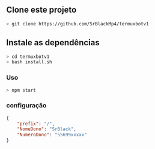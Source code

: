 ## Clone este projeto
```bash
> git clone https://github.com/SrBlackMp4/termuxbotv1
```

## Instale as dependências
```bash
> cd termuxbotv1
> bash install.sh
```

### Uso
```bash
> npm start
```

### configuração
```json
{
	"prefix": "/",
	"NomeDono": "SrBlack",
	"NumeroDono": "55699xxxxx"
}
```
